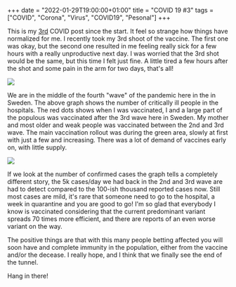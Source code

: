 +++
date = "2022-01-29T19:00:00+01:00"
title = "COVID 19 #3"
tags = ["COVID", "Corona", "Virus", "COVID19", "Pesonal"]
+++

This is my [3rd](/tags/covid/) COVID post since the start. It feel so strange how things have normalized for me. I recently took my 3rd shoot of the vaccine. The first one was okay, but the second one resulted in me feeling really sick for a few hours with a really unproductive next day. I was worried that the 3rd shot would be the same, but this time I felt just fine. A little tired a few hours after the shot and some pain in the arm for two days, that's all!

![](/images/2022/covid-iva.png)

We are in the middle of the fourth "wave" of the pandemic here in the in Sweden. The above graph shows the number of critically ill people in the hospitals. The red dots shows when I was vaccinated, I and a large part of the populous was vaccinated after the 3rd wave here in Sweden. My mother and most older and weak people was vaccinated between the 2nd and 3rd wave. The main vaccination rollout was during the green area, slowly at first with just a few and increasing. There was a lot of demand of vaccines early on, with little supply.

![](/images/2022/covid-cases.png)

If we look at the number of confirmed cases the graph tells a completely different story, the 5k cases/day we had back in the 2nd and 3rd wave are had to detect compared to the 100-ish thousand reported cases now. Still most cases are mild, it's rare that someone need to go to the hospital, a week in quarantine and 
you are good to go! I'm so glad that everybody I know is vaccinated considering that the current predominant variant spreads 70 times more efficient, and there are reports of an even worse variant on the way.

The positive things are that with this many people betting affected you will soon have and complete immunity in the population, either from the vaccine and/or the decease. I really hope, and I think that we finally see the end of the tunnel.

Hang in there!
